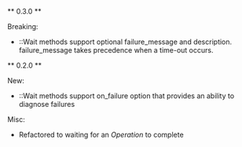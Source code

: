 ** 0.3.0 **

Breaking:
* ::Wait methods support optional failure_message and description.  failure_message takes precedence when a time-out occurs.

** 0.2.0 **

New:
* ::Wait methods support on_failure option that provides an ability to diagnose failures

Misc:
* Refactored to waiting for an _Operation_ to complete
